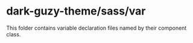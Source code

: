 # dark-guzy-theme/sass/var

This folder contains variable declaration files named by their component class.
